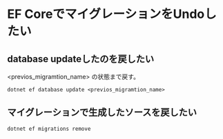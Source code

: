 # EF CoreでマイグレーションをUndoしたい

## database updateしたのを戻したい

<previos_migramtion_name> の状態まで戻す。

```
dotnet ef database update <previos_migramtion_name>
```


## マイグレーションで生成したソースを戻したい

```
dotnet ef migrations remove
```
